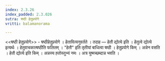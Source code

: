 ```yaml
---
index: 2.3.26
index_padded: 2.3.026
sutra: षष्ठी हेतुप्रयोगे
vritti: balamanorama

---
```

<<षष्ठी हेतुप्रयोगे>> - षष्ठीहेतुप्रयोगे । हेतावित्यनुवर्तते । तदाह — हेतौ द्योत्ये इति । हेतुत्वे द्योत्ये इत्यर्थः । हेतुवाचकात्षष्ठीति फलितम् । "हेतौ" इति तृतीयां बाधित्वा षष्ठी । हेतुप्रयोगे किम्  । अन्नेन वसति । हेतौ द्योत्ये इति किम्  । अन्नस्य ह्तोस्तुभ्यं नमः । अत्र युष्मच्छब्दान्न भवति । 